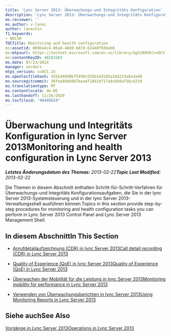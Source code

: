 ```yaml
---
title: 'Lync Server 2013: Überwachungs-und Integritäts Konfiguration'
description: 'Lync Server 2013: Überwachungs-und Integritäts Konfiguration.'
ms.reviewer: ''
ms.author: v-lanac
author: lanachin
f1.keywords:
- NOCSH
TOCTitle: Monitoring and health configuration
ms:assetid: 0b9b44c4-06ad-4b89-b87d-62448f936ab8
ms:mtpsurl: https://technet.microsoft.com/en-us/library/Gg520950(v=OCS.15)
ms:contentKeyID: 48183383
ms.date: 07/23/2014
manager: serdars
mtps_version: v=OCS.15
ms.openlocfilehash: 435bd40d8bf5490c555b14d185a1bd233a8a3a40
ms.sourcegitcommit: 36fee89bb887bea4f18b19f17a8c69daf5bc423d
ms.translationtype: MT
ms.contentlocale: de-DE
ms.lasthandoff: 11/26/2020
ms.locfileid: "49445624"
---
```

# <a name="monitoring-and-health-configuration-in-lync-server-2013"></a><span data-ttu-id="0bf1b-103">Überwachung und Integritäts Konfiguration in lync Server 2013</span><span class="sxs-lookup"><span data-stu-id="0bf1b-103">Monitoring and health configuration in Lync Server 2013</span></span>

<div data-xmlns="http://www.w3.org/1999/xhtml">

<div class="topic" data-xmlns="http://www.w3.org/1999/xhtml" data-msxsl="urn:schemas-microsoft-com:xslt" data-cs="https://msdn.microsoft.com/">

<div data-asp="https://msdn2.microsoft.com/asp">



</div>

<div id="mainSection">

<div id="mainBody"><span data-ttu-id="0bf1b-104">

<span> </span></span><span class="sxs-lookup"><span data-stu-id="0bf1b-104">

<span> </span></span></span>

<span data-ttu-id="0bf1b-105">_**Letztes Änderungsdatum des Themas:** 2013-02-22_</span><span class="sxs-lookup"><span data-stu-id="0bf1b-105">_**Topic Last Modified:** 2013-02-22_</span></span>

<span data-ttu-id="0bf1b-106">Die Themen in diesem Abschnitt enthalten Schritt-für-Schritt-Verfahren für Überwachungs-und Integritäts Konfigurationsaufgaben, die Sie in der lync Server 2013-Systemsteuerung und in der lync Server 2013-Verwaltungsshell ausführen können.</span><span class="sxs-lookup"><span data-stu-id="0bf1b-106">Topics in this section provide step-by-step procedures for monitoring and health configuration tasks you can perform in Lync Server 2013 Control Panel and Lync Server 2013 Management Shell.</span></span>

<div>

## <a name="in-this-section"></a><span data-ttu-id="0bf1b-107">In diesem Abschnitt</span><span class="sxs-lookup"><span data-stu-id="0bf1b-107">In This Section</span></span>

  - [<span data-ttu-id="0bf1b-108">Anrufdetailaufzeichnung (CDR) in lync Server 2013</span><span class="sxs-lookup"><span data-stu-id="0bf1b-108">Call detail recording (CDR) in Lync Server 2013</span></span>](lync-server-2013-call-detail-recording-cdr.md)

  - [<span data-ttu-id="0bf1b-109">Quality of Experience (QoE) in lync Server 2013</span><span class="sxs-lookup"><span data-stu-id="0bf1b-109">Quality of Experience (QoE) in Lync Server 2013</span></span>](lync-server-2013-quality-of-experience-qoe.md)

  - [<span data-ttu-id="0bf1b-110">Überwachen der Mobilität für die Leistung in lync Server 2013</span><span class="sxs-lookup"><span data-stu-id="0bf1b-110">Monitoring mobility for performance in Lync Server 2013</span></span>](lync-server-2013-monitoring-mobility-for-performance.md)

  - [<span data-ttu-id="0bf1b-111">Verwenden von Überwachungsberichten in lync Server 2013</span><span class="sxs-lookup"><span data-stu-id="0bf1b-111">Using Monitoring Reports in Lync Server 2013</span></span>](lync-server-2013-using-monitoring-reports.md)

</div>

<div>

## <a name="see-also"></a><span data-ttu-id="0bf1b-112">Siehe auch</span><span class="sxs-lookup"><span data-stu-id="0bf1b-112">See Also</span></span>


[<span data-ttu-id="0bf1b-113">Vorgänge in Lync Server 2013</span><span class="sxs-lookup"><span data-stu-id="0bf1b-113">Operations in Lync Server 2013</span></span>](lync-server-2013-operations.md)  
  

<span data-ttu-id="0bf1b-114"></div>

</div>

<span> </span>

</div>

</div>

</span><span class="sxs-lookup"><span data-stu-id="0bf1b-114"></div>

</div>

<span> </span>

</div>

</div>

</span></span></div>

